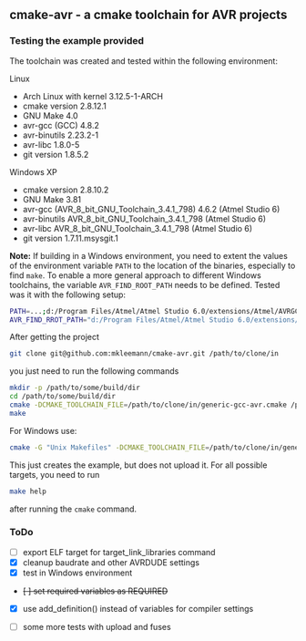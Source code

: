 ## cmake-avr - a cmake toolchain for AVR projects

### Testing the example provided

The toolchain was created and tested within the following environment:

Linux
* Arch Linux with kernel 3.12.5-1-ARCH
* cmake version 2.8.12.1
* GNU Make 4.0
* avr-gcc (GCC) 4.8.2
* avr-binutils 2.23.2-1
* avr-libc 1.8.0-5
* git version 1.8.5.2

Windows XP
* cmake version 2.8.10.2
* GNU Make 3.81
* avr-gcc (AVR_8_bit_GNU_Toolchain_3.4.1_798) 4.6.2 (Atmel Studio 6)
* avr-binutils AVR_8_bit_GNU_Toolchain_3.4.1_798 (Atmel Studio 6)
* avr-libc AVR_8_bit_GNU_Toolchain_3.4.1_798 (Atmel Studio 6)
* git version 1.7.11.msysgit.1

**Note:**
If building in a Windows environment, you need to extent the values of the 
environment variable `PATH` to the location of the binaries, especially to 
find `make`. To enable a more general approach to different Windows toolchains,
the variable `AVR_FIND_ROOT_PATH` needs to be defined. Tested was it with the 
following setup:

```bash
PATH=...;d:/Program Files/Atmel/Atmel Studio 6.0/extensions/Atmel/AVRGCC/3.4.1.81/AVRToolchain/bin;...
AVR_FIND_RROT_PATH="d:/Program Files/Atmel/Atmel Studio 6.0/extensions/Atmel/AVRGCC/3.4.1.81/AVRToolchain/avr"
```

After getting the project

```bash
git clone git@github.com:mkleemann/cmake-avr.git /path/to/clone/in
```

you just need to run the following commands

```bash
mkdir -p /path/to/some/build/dir
cd /path/to/some/build/dir
cmake -DCMAKE_TOOLCHAIN_FILE=/path/to/clone/in/generic-gcc-avr.cmake /path/to/clone/in/example
make
```

For Windows use:
```bash
cmake -G "Unix Makefiles" -DCMAKE_TOOLCHAIN_FILE=/path/to/clone/in/generic-gcc-avr.cmake /path/to/clone/in/example
```

This just creates the example, but does not upload it. For all possible targets, you need to run

```bash
make help
```

after running the `cmake` command.

### ToDo

- [ ] export ELF target for target_link_libraries command
- [X] cleanup baudrate and other AVRDUDE settings
- [X] test in Windows environment
- ~~[ ] set required variables as REQUIRED~~
- [X] use add_definition() instead of variables for compiler settings
- [ ] some more tests with upload and fuses

